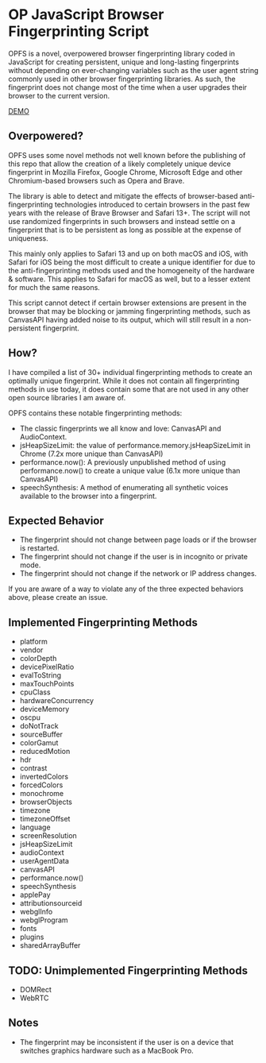 # OP JavaScript Browser Fingerprinting Script
 OPFS is a novel, overpowered browser fingerprinting library coded in JavaScript for creating persistent, unique and long-lasting fingerprints without depending on ever-changing variables such as the user agent string commonly used in other browser fingerprinting libraries. As such, the fingerprint does not change most of the time when a user upgrades their browser to the current version.

[DEMO](https://detectincognito.com/opfs.html "DEMO")

## Overpowered?
 OPFS uses some novel methods not well known before the publishing of this repo that allow the creation of a likely completely unique device fingerprint in Mozilla Firefox, Google Chrome, Microsoft Edge and other Chromium-based browsers such as Opera and Brave.
 
 The library is able to detect and mitigate the effects of browser-based anti-fingerprinting technologies introduced to certain browsers in the past few years with the release of Brave Browser and Safari 13+. The script will not use randomized fingerprints in such browsers and instead settle on a fingerprint that is to be persistent as long as possible at the expense of uniqueness.
 
 This mainly only applies to Safari 13 and up on both macOS and iOS, with Safari for iOS being the most difficult to create a unique identifier for due to the anti-fingerprinting methods used and the homogeneity of the hardware & software. This applies to Safari for macOS as well, but to a lesser extent for much the same reasons.
 
 This script cannot detect if certain browser extensions are present in the browser that may be blocking or jamming fingerprinting methods, such as CanvasAPI having added noise to its output, which will still result in a non-persistent fingerprint.
 
 ## How?
 I have compiled a list of 30+ individual fingerprinting methods to create an optimally unique fingerprint. While it does not contain all fingerprinting methods in use today, it does contain some that are not used in any other open source libraries I am aware of.
 
 OPFS contains these notable fingerprinting methods:
 * The classic fingerprints we all know and love: CanvasAPI and AudioContext.
 * jsHeapSizeLimit: the value of performance.memory.jsHeapSizeLimit in Chrome (7.2x more unique than CanvasAPI)
 * performance.now(): A previously unpublished method of using performance.now() to create a unique value (6.1x more unique than CanvasAPI)
 * speechSynthesis: A method of enumerating all synthetic voices available to the browser into a fingerprint.
 
 ## Expected Behavior
 * The fingerprint should not change between page loads or if the browser is restarted.
 * The fingerprint should not change if the user is in incognito or private mode.
 * The fingerprint should not change if the network or IP address changes.

 If you are aware of a way to violate any of the three expected behaviors above, please create an issue.
 
 ## Implemented Fingerprinting Methods
 * platform
 * vendor
 * colorDepth
 * devicePixelRatio
 * evalToString
 * maxTouchPoints
 * cpuClass
 * hardwareConcurrency
 * deviceMemory
 * oscpu
 * doNotTrack
 * sourceBuffer
 * colorGamut
 * reducedMotion
 * hdr
 * contrast
 * invertedColors
 * forcedColors
 * monochrome
 * browserObjects
 * timezone
 * timezoneOffset
 * language
 * screenResolution
 * jsHeapSizeLimit
 * audioContext
 * userAgentData
 * canvasAPI
 * performance.now()
 * speechSynthesis
 * applePay
 * attributionsourceid
 * webglInfo
 * webglProgram
 * fonts
 * plugins
 * sharedArrayBuffer
 
 ## TODO: Unimplemented Fingerprinting Methods
 * DOMRect
 * WebRTC
 
 ## Notes
 * The fingerprint may be inconsistent if the user is on a device that switches graphics hardware such as a MacBook Pro.
